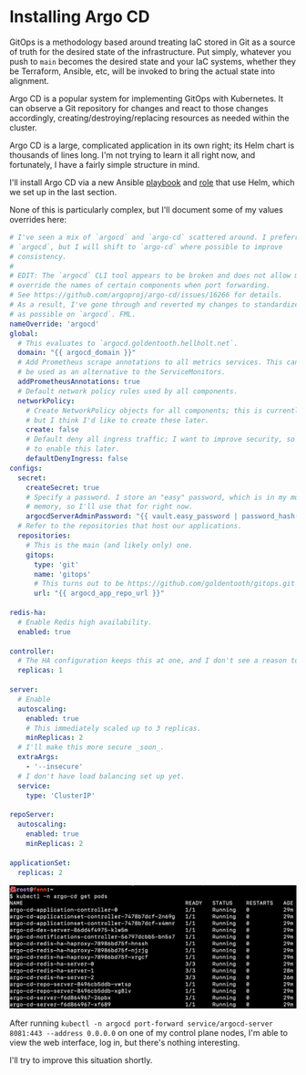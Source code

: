 # Installing Argo CD

GitOps is a methodology based around treating IaC stored in Git as a source of truth for the desired state of the infrastructure. Put simply, whatever you push to `main` becomes the desired state and your IaC systems, whether they be Terraform, Ansible, etc, will be invoked to bring the actual state into alignment.

Argo CD is a popular system for implementing GitOps with Kubernetes. It can observe a Git repository for changes and react to those changes accordingly, creating/destroying/replacing resources as needed within the cluster.

Argo CD is a large, complicated application in its own right; its Helm chart is thousands of lines long. I'm not trying to learn it all right now, and fortunately, I have a fairly simple structure in mind.

I'll install Argo CD via a new Ansible [playbook](https://github.com/goldentooth/cluster/blob/main/playbooks/install_argocd.yaml) and [role](https://github.com/goldentooth/cluster/tree/main/roles/goldentooth.install_argocd) that use Helm, which we set up in the last section.

None of this is particularly complex, but I'll document some of my values overrides here:

```yaml
# I've seen a mix of `argocd` and `argo-cd` scattered around. I preferred
# `argocd`, but I will shift to `argo-cd` where possible to improve
# consistency.
#
# EDIT: The `argocd` CLI tool appears to be broken and does not allow me to
# override the names of certain components when port forwarding.
# See https://github.com/argoproj/argo-cd/issues/16266 for details.
# As a result, I've gone through and reverted my changes to standardize as much
# as possible on `argocd`. FML.
nameOverride: 'argocd'
global:
  # This evaluates to `argocd.goldentooth.hellholt.net`.
  domain: "{{ argocd_domain }}"
  # Add Prometheus scrape annotations to all metrics services. This can
  # be used as an alternative to the ServiceMonitors.
  addPrometheusAnnotations: true
  # Default network policy rules used by all components.
  networkPolicy:
    # Create NetworkPolicy objects for all components; this is currently false
    # but I think I'd like to create these later.
    create: false
    # Default deny all ingress traffic; I want to improve security, so I hope
    # to enable this later.
    defaultDenyIngress: false
configs:
  secret:
    createSecret: true
    # Specify a password. I store an "easy" password, which is in my muscle
    # memory, so I'll use that for right now.
    argocdServerAdminPassword: "{{ vault.easy_password | password_hash('bcrypt') }}"
  # Refer to the repositories that host our applications.
  repositories:
    # This is the main (and likely only) one.
    gitops:
      type: 'git'
      name: 'gitops'
      # This turns out to be https://github.com/goldentooth/gitops.git
      url: "{{ argocd_app_repo_url }}"

redis-ha:
  # Enable Redis high availability.
  enabled: true

controller:
  # The HA configuration keeps this at one, and I don't see a reason to change.
  replicas: 1

server:
  # Enable
  autoscaling:
    enabled: true
    # This immediately scaled up to 3 replicas.
    minReplicas: 2
  # I'll make this more secure _soon_.
  extraArgs:
    - '--insecure'
  # I don't have load balancing set up yet.
  service:
    type: 'ClusterIP'

repoServer:
  autoscaling:
    enabled: true
    minReplicas: 2

applicationSet:
  replicas: 2
```

![Pods in the Argo CD namespace](./images/017_argocd_pods.png)

After running `kubectl -n argocd port-forward service/argocd-server 8081:443 --address 0.0.0.0` on one of my control plane nodes, I'm able to view the web interface, log in, but there's nothing interesting.

I'll try to improve this situation shortly.
